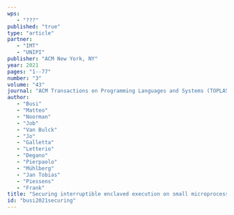 ```yaml
---
wps: 
   - "???"
published: "true"
type: "article"
partner: 
   - "IMT"
   - "UNIPI"
publisher: "ACM New York, NY"
year: 2021
pages: "1--77"
number: "3"
volume: "43"
journal: "ACM Transactions on Programming Languages and Systems (TOPLAS)"
author: 
   - "Busi"
   - "Matteo"
   - "Noorman"
   - "Job"
   - "Van Bulck"
   - "Jo"
   - "Galletta"
   - "Letterio"
   - "Degano"
   - "Pierpaolo"
   - "Mühlberg"
   - "Jan Tobias"
   - "Piessens"
   - "Frank"
title: "Securing interruptible enclaved execution on small microprocessors"
id: "busi2021securing"
---
```


